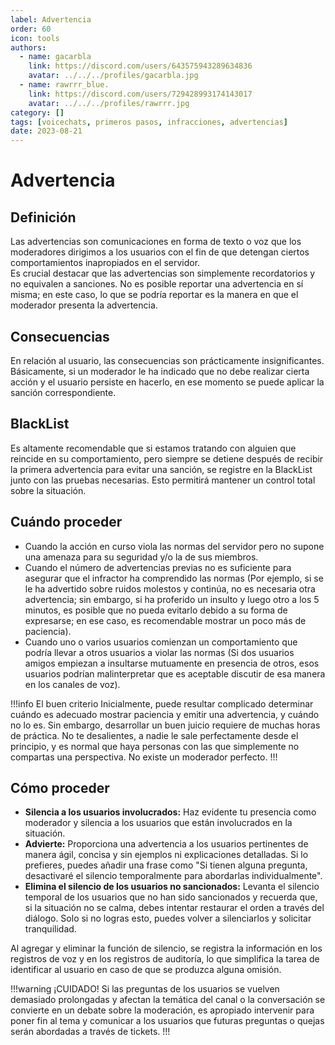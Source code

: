 ```yaml
---
label: Advertencia
order: 60
icon: tools
authors:
  - name: gacarbla
    link: https://discord.com/users/643575943289634836
    avatar: ../../../profiles/gacarbla.jpg
  - name: rawrrr_blue.
    link: https://discord.com/users/729428993174143017
    avatar: ../../../profiles/rawrrr.jpg
category: []
tags: [voicechats, primeros pasos, infracciones, advertencias]
date: 2023-08-21
---
```

# Advertencia

## Definición
Las advertencias son comunicaciones en forma de texto o voz que los moderadores dirigimos a los usuarios con el fin de que detengan ciertos comportamientos inapropiados en el servidor.<br>
Es crucial destacar que las advertencias son simplemente recordatorios y no equivalen a sanciones. No es posible reportar una advertencia en sí misma; en este caso, lo que se podría reportar es la manera en que el moderador presenta la advertencia.

## Consecuencias
En relación al usuario, las consecuencias son prácticamente insignificantes. Básicamente, si un moderador le ha indicado que no debe realizar cierta acción y el usuario persiste en hacerlo, en ese momento se puede aplicar la sanción correspondiente.

## BlackList
Es altamente recomendable que si estamos tratando con alguien que reincide en su comportamiento, pero siempre se detiene después de recibir la primera advertencia para evitar una sanción, se registre en la BlackList junto con las pruebas necesarias. Esto permitirá mantener un control total sobre la situación.

## Cuándo proceder
- Cuando la acción en curso viola las normas del servidor pero no supone una amenaza para su seguridad y/o la de sus miembros.
- Cuando el número de advertencias previas no es suficiente para asegurar que el infractor ha comprendido las normas (Por ejemplo, si se le ha advertido sobre ruidos molestos y continúa, no es necesaria otra advertencia; sin embargo, si ha proferido un insulto y luego otro a los 5 minutos, es posible que no pueda evitarlo debido a su forma de expresarse; en ese caso, es recomendable mostrar un poco más de paciencia).
- Cuando uno o varios usuarios comienzan un comportamiento que podría llevar a otros usuarios a violar las normas (Si dos usuarios amigos empiezan a insultarse mutuamente en presencia de otros, esos usuarios podrían malinterpretar que es aceptable discutir de esa manera en los canales de voz).

!!!info El buen criterio
Inicialmente, puede resultar complicado determinar cuándo es adecuado mostrar paciencia y emitir una advertencia, y cuándo no lo es. Sin embargo, desarrollar un buen juicio requiere de muchas horas de práctica. No te desalientes, a nadie le sale perfectamente desde el principio, y es normal que haya personas con las que simplemente no compartas una perspectiva. No existe un moderador perfecto.
!!!

## Cómo proceder
- **Silencia a los usuarios involucrados:** Haz evidente tu presencia como moderador y silencia a los usuarios que están involucrados en la situación.
- **Advierte:** Proporciona una advertencia a los usuarios pertinentes de manera ágil, concisa y sin ejemplos ni explicaciones detalladas. Si lo prefieres, puedes añadir una frase como "Si tienen alguna pregunta, desactivaré el silencio temporalmente para abordarlas individualmente".
- **Elimina el silencio de los usuarios no sancionados:** Levanta el silencio temporal de los usuarios que no han sido sancionados y recuerda que, si la situación no se calma, debes intentar restaurar el orden a través del diálogo. Solo si no logras esto, puedes volver a silenciarlos y solicitar tranquilidad.

Al agregar y eliminar la función de silencio, se registra la información en los registros de voz y en los registros de auditoría, lo que simplifica la tarea de identificar al usuario en caso de que se produzca alguna omisión.

!!!warning ¡CUIDADO!
Si las preguntas de los usuarios se vuelven demasiado prolongadas y afectan la temática del canal o la conversación se convierte en un debate sobre la moderación, es apropiado intervenir para poner fin al tema y comunicar a los usuarios que futuras preguntas o quejas serán abordadas a través de tickets.
!!!